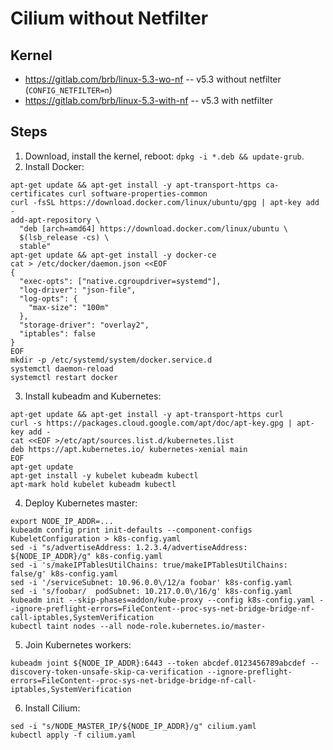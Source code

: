 # Cilium without Netfilter

## Kernel

* https://gitlab.com/brb/linux-5.3-wo-nf -- v5.3 without netfilter (`CONFIG_NETFILTER=n`)
* https://gitlab.com/brb/linux-5.3-with-nf -- v5.3 with netfilter

## Steps

1. Download, install the kernel, reboot: `dpkg -i *.deb && update-grub`.
2. Install Docker:

```
apt-get update && apt-get install -y apt-transport-https ca-certificates curl software-properties-common
curl -fsSL https://download.docker.com/linux/ubuntu/gpg | apt-key add -
add-apt-repository \
  "deb [arch=amd64] https://download.docker.com/linux/ubuntu \
  $(lsb_release -cs) \
  stable"
apt-get update && apt-get install -y docker-ce
cat > /etc/docker/daemon.json <<EOF
{
  "exec-opts": ["native.cgroupdriver=systemd"],
  "log-driver": "json-file",
  "log-opts": {
    "max-size": "100m"
  },
  "storage-driver": "overlay2",
  "iptables": false
}
EOF
mkdir -p /etc/systemd/system/docker.service.d
systemctl daemon-reload
systemctl restart docker
```

3. Install kubeadm and Kubernetes:

```
apt-get update && apt-get install -y apt-transport-https curl
curl -s https://packages.cloud.google.com/apt/doc/apt-key.gpg | apt-key add -
cat <<EOF >/etc/apt/sources.list.d/kubernetes.list
deb https://apt.kubernetes.io/ kubernetes-xenial main
EOF
apt-get update
apt-get install -y kubelet kubeadm kubectl
apt-mark hold kubelet kubeadm kubectl
```

4. Deploy Kubernetes master:

```
export NODE_IP_ADDR=...
kubeadm config print init-defaults --component-configs KubeletConfiguration > k8s-config.yaml
sed -i "s/advertiseAddress: 1.2.3.4/advertiseAddress: ${NODE_IP_ADDR}/g" k8s-config.yaml
sed -i 's/makeIPTablesUtilChains: true/makeIPTablesUtilChains: false/g' k8s-config.yaml
sed -i '/serviceSubnet: 10.96.0.0\/12/a foobar' k8s-config.yaml
sed -i 's/foobar/  podSubnet: 10.217.0.0\/16/g' k8s-config.yaml
kubeadm init --skip-phases=addon/kube-proxy --config k8s-config.yaml --ignore-preflight-errors=FileContent--proc-sys-net-bridge-bridge-nf-call-iptables,SystemVerification
kubectl taint nodes --all node-role.kubernetes.io/master-
```

5. Join Kubernetes workers:

```
kubeadm joint ${NODE_IP_ADDR}:6443 --token abcdef.0123456789abcdef --discovery-token-unsafe-skip-ca-verification --ignore-preflight-errors=FileContent--proc-sys-net-bridge-bridge-nf-call-iptables,SystemVerification
```

6. Install Cilium:

```
sed -i "s/NODE_MASTER_IP/${NODE_IP_ADDR}/g" cilium.yaml
kubectl apply -f cilium.yaml
```

